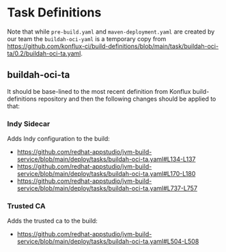 

# Task Definitions

Note that while `pre-build.yaml` and `maven-deployment.yaml` are created by our team the `buildah-oci-yaml` is a temporary copy from https://github.com/konflux-ci/build-definitions/blob/main/task/buildah-oci-ta/0.2/buildah-oci-ta.yaml.


## buildah-oci-ta

It should be base-lined to the most recent definition from Konflux build-definitions repository and then the following changes should be applied to that:

### Indy Sidecar
Adds Indy configuration to the build:
* https://github.com/redhat-appstudio/jvm-build-service/blob/main/deploy/tasks/buildah-oci-ta.yaml#L134-L137
* https://github.com/redhat-appstudio/jvm-build-service/blob/main/deploy/tasks/buildah-oci-ta.yaml#L170-L180
* https://github.com/redhat-appstudio/jvm-build-service/blob/main/deploy/tasks/buildah-oci-ta.yaml#L737-L757


### Trusted CA
Adds the trusted ca to the build:
* https://github.com/redhat-appstudio/jvm-build-service/blob/main/deploy/tasks/buildah-oci-ta.yaml#L504-L508

